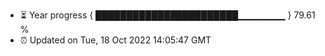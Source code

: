 - ⏳ Year progress { ███████████████████████▁▁▁▁▁▁▁ } 79.61 %
- ⏰ Updated on Tue, 18 Oct 2022 14:05:47 GMT

